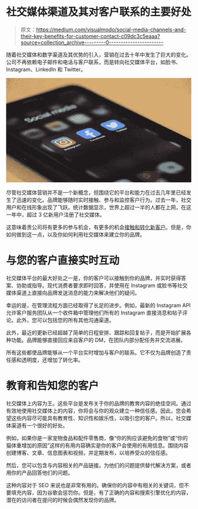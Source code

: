 # 社交媒体渠道及其对客户联系的主要好处

> 原文：<https://medium.com/visualmodo/social-media-channels-and-their-key-benefits-for-customer-contact-c09dc3c5eaaa?source=collection_archive---------0----------------------->

随着社交媒体和数字渠道及其优势的引入，营销在过去十年中发生了巨大的变化。公司不再依赖电子邮件和电话与客户联系，而是转向社交媒体平台，如脸书、Instagram、LinkedIn 和 Twitter。

![](img/92c09527692404dba34399d4529ad986.png)

尽管社交媒体营销并不是一个新概念，但围绕它的平台和能力在过去几年里已经发生了迅速的变化。品牌能够随时实时接触、参与和监控客户行为。过去一年，社交用户和在线形象出现了飞跃。统计数据显示，世界上超过一半的人都在上网，在这一年中，超过 3 亿新用户注册了社交媒体。

这意味着贵公司将有更多的参与机会，有更多的机会[接触和转化新客户](https://visualmodo.com/how-technology-leads-eyewear-industry-new-vision/)。但是，你如何做到这一点，以及你如何利用社交媒体来建立你的品牌。

# 与您的客户直接实时互动

社交媒体平台的最大好处之一是，你的客户可以接触到你的品牌，并实时获得答案、协助或指导。现代消费者要求即时回答，并使用在 Instagram 或脸书等社交媒体渠道上直接向品牌发送消息的能力来解决他们的疑问。

幸运的是，在管理流程方面已经取得了长足的进步。例如，最新的 Instagram API 允许客户服务团队从一个收件箱中管理他们所有的 Instagram 直接消息和帖子评论。此外，您可以包括您的所有其他沟通渠道。

此外，最近的更新已经超越了简单的日程安排、跟踪和回复帖子，而是开始扩展各种功能。品牌能够直接回应来自客户的 DM，在团队内部分配任务并交流进展。

所有这些都使品牌能够从一个平台实时增加与客户的联系。它不仅为品牌创造了责任感和透明度，还增加了转化率。

# 教育和告知您的客户

社交媒体上内容为王。这些平台是发布关于你的品牌的教育内容的绝佳空间。通过有效地使用社交媒体上的内容，你将会与你的观众建立一种信任感。因此，您会希望这些内容尽可能具有教育性、知识性和娱乐性，以吸引您的客户。所以，社交媒体渠道有一个很好的好处。

例如，如果你是一家宠物食品和配件零售商，像“你的狗应该避免的食物”或“你的猫体重增加的原因”这样的有用内容确实是你的客户会使用的有用信息。围绕内容创建博客、文章、信息图表和视频，并定期发布，以培养受众的信任感。

然后，您可以包含与内容相关的产品链接。为他们的问题提供替代解决方案，或者用你的产品回答他们的问题。

这种内容对于 SEO 来说也是非常有用的。确保你的内容中有相关的关键词，但不要填充内容，因为谷歌会惩罚你。但是，有了正确的内容和搜索引擎优化的内容，潜在的访问者在提问的时候会偶然发现你的品牌。